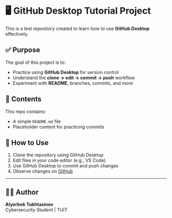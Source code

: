 # 🖥 GitHub Desktop Tutorial Project

This is a test repository created to learn how to use **GitHub Desktop** effectively.

## ✅ Purpose

The goal of this project is to:

- Practice using **GitHub Desktop** for version control
- Understand the **clone → edit → commit → push** workflow
- Experiment with **README**, branches, commits, and more

## 🧩 Contents

This repo contains:

- A simple `README.md` file
- Placeholder content for practicing commits

## 🚀 How to Use

1. Clone the repository using GitHub Desktop
2. Edit files in your code editor (e.g., VS Code)
3. Use GitHub Desktop to commit and push changes
4. Observe changes on [GitHub](https://github.com/alyorbek-tukhtasinov/desktop-tutorial)

---

## 👨‍💻 Author

**Alyorbek Tukhtasinov**  
Cybersecurity Student | TUIT
